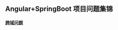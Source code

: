 ## Angular+SpringBoot 项目问题集锦

#### [跨域问题](https://github.com/SnailsRocket/SnailsNotes/blob/master/docs/项目实战/前后端整合/Angular%26SpringBoot.md)